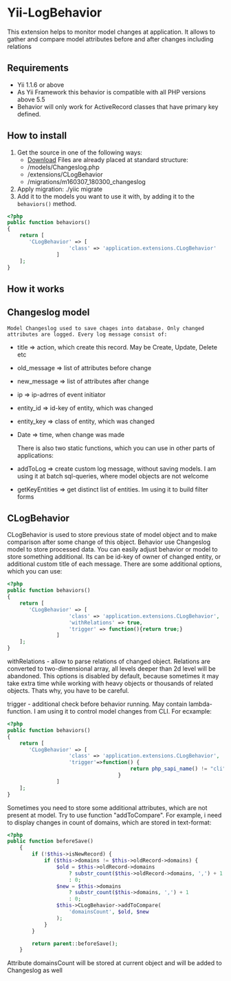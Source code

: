 # Yii-LogBehavior

This extension helps to monitor model changes at application. It allows to gather and compare model attributes before and after changes including relations

## Requirements

* Yii 1.1.6 or above
* As Yii Framework this behavior is compatible with all PHP versions above 5.5
* Behavior will only work for ActiveRecord classes that have primary key defined.

## How to install

1. Get the source in one of the following ways:
   * [Download](https://github.com/hagen1778/Yii-LogBehavior) 
   Files are already placed at standard structure:
   * /models/Changeslog.php
   * /extensions/CLogBehavior
   * /migrations/m160307_180300_changeslog
2. Apply migration: ./yiic migrate
3. Add it to the models you want to use it with, by adding it to the `behaviors()` method.

~~~php
<?php
public function behaviors()
{
    return [
       'CLogBehavior' => [
       				'class' => 'application.extensions.CLogBehavior'
       			]
    ];
}
~~~


## How it works
## Changeslog model

    Model Changeslog used to save chages into database. Only changed attributes are logged. Every log message consist of:
* title => action, which create this record. May be Create, Update, Delete etc
* old_message => list of attributes before change
* new_message => list of attributes after change
* ip => ip-adrres of event initiator
* entity_id => id-key of entity, which was changed
* entity_key => class of entity, which was changed
* Date => time, when change was made

    There is also two static functions, which you can use in other parts of applications:
* addToLog => create custom log message, without saving models. I am using it at batch sql-queries, where model objects are not welcome
* getKeyEntities => get distinct list of entities. Im using it to build filter forms
    
    
## CLogBehavior

CLogBehavior is used to store previous state of model object and to make comparison after some change of this object.
Behavior use Changeslog model to store processed data. 
You can easily adjust behavior or model to store something additional. Its can be id-key of owner of changed entity, or additional custom title of each message.
There are some additional options, which you can use:

~~~php
<?php
public function behaviors()
{
    return [
       'CLogBehavior' => [
       				'class' => 'application.extensions.CLogBehavior',
       				'withRelations' => true,
       				'trigger' => function(){return true;}
       			]
    ];
}
~~~
withRelations - allow to parse relations of changed object. Relations are converted to two-dimensional array, all levels deeper than 2d level will be abandoned. 
This options is disabled by default, because sometimes it may take extra time while working with heavy objects or thousands of related objects. Thats why, you have to be careful.

trigger - additional check before behavior running. May contain lambda-function. I am using it to control model changes from CLI. For ecxample:
~~~php
<?php
public function behaviors()
{
    return [
       'CLogBehavior' => [
       				'class' => 'application.extensions.CLogBehavior',
       				'trigger'=>function() {
                                        return php_sapi_name() != "cli";
                                    }
       			]
    ];
}
~~~

Sometimes you need to store some additional attributes, which are not present at model. Try to use function "addToCompare".
For example, i need to display changes in count of domains, which are stored in text-format:
```php
<?php
public function beforeSave()
    {
        if (!$this->isNewRecord) {
            if ($this->domains != $this->oldRecord->domains) {
                $old = $this->oldRecord->domains
                    ? substr_count($this->oldRecord->domains, ',') + 1
                    : 0;
                $new = $this->domains
                    ? substr_count($this->domains, ',') + 1
                    : 0;
                $this->CLogBehavior->addToCompare(
                    'domainsCount', $old, $new
                );
            }
        }

        return parent::beforeSave();
    }
```
Attribute domainsCount will be stored at current object and will be added to Changeslog as well
